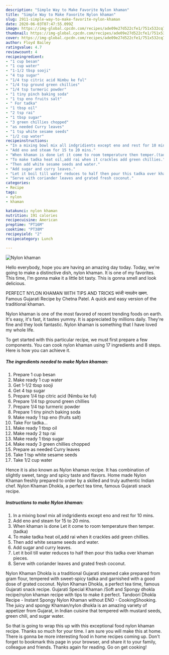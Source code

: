 ```yaml
---
description: "Simple Way to Make Favorite Nylon khaman"
title: "Simple Way to Make Favorite Nylon khaman"
slug: 2911-simple-way-to-make-favorite-nylon-khaman
date: 2020-06-03T07:47:55.099Z
image: https://img-global.cpcdn.com/recipes/ade09e27d522cfe1/751x532cq70/nylon-khaman-recipe-main-photo.jpg
thumbnail: https://img-global.cpcdn.com/recipes/ade09e27d522cfe1/751x532cq70/nylon-khaman-recipe-main-photo.jpg
cover: https://img-global.cpcdn.com/recipes/ade09e27d522cfe1/751x532cq70/nylon-khaman-recipe-main-photo.jpg
author: Floyd Bailey
ratingvalue: 4.7
reviewcount: 4
recipeingredient:
- "1 cup besan"
- "1 cup water"
- "1-1/2 tbsp sooji"
- "4 tsp sugar"
- "1/4 tsp citric acid Nimbu ke ful"
- "1/4 tsp ground green chillies"
- "1/4 tsp turmeric powder"
- "1 tiny pinch baking soda"
- "1 tsp eno fruits salt"
- " For tadka"
- "1 tbsp oil"
- "2 tsp rai"
- "1 tbsp sugar"
- "3 green chillies chopped"
- "as needed Curry leaves"
- "1 tsp white sesame seeds"
- "1/2 cup water"
recipeinstructions:
- "In a mixing bowl mix all indgridients except eno and rest for 10 mins."
- "Add eno and steam for 15 to 20 mins."
- "When khaman is done Let it come to room temperature then temper.(tadka)"
- "To make tadka heat oil,add rai when it crackles add green chillies."
- "Then add white sesame seeds and water."
- "Add sugar and curry leaves."
- "Let it boil till water reduces to half then pour this tadka over khaman pieces."
- "Serve with coriander leaves and grated fresh coconut."
categories:
- Recipe
tags:
- nylon
- khaman

katakunci: nylon khaman 
nutrition: 191 calories
recipecuisine: American
preptime: "PT16M"
cooktime: "PT38M"
recipeyield: "2"
recipecategory: Lunch

---
```



![Nylon khaman](https://img-global.cpcdn.com/recipes/ade09e27d522cfe1/751x532cq70/nylon-khaman-recipe-main-photo.jpg)

Hello everybody, hope you are having an amazing day today. Today, we're going to make a distinctive dish, nylon khaman. It is one of my favorites. This time, I'm gonna make it a little bit tasty. This is gonna smell and look delicious.

PERFECT NYLON KHAMAN WITH TIPS AND TRICKS स्पंजी नायलोन खमण. Famous Gujarati Recipe by Chetna Patel. A quick and easy version of the traditional khaman.

Nylon khaman is one of the most favored of recent trending foods on earth. It's easy, it's fast, it tastes yummy. It is appreciated by millions daily. They're fine and they look fantastic. Nylon khaman is something that I have loved my whole life.


To get started with this particular recipe, we must first prepare a few components. You can cook nylon khaman using 17 ingredients and 8 steps. Here is how you can achieve it.

<!--inarticleads1-->

##### The ingredients needed to make Nylon khaman:

1. Prepare 1 cup besan
1. Make ready 1 cup water
1. Get 1-1/2 tbsp sooji
1. Get 4 tsp sugar
1. Prepare 1/4 tsp citric acid (Nimbu ke ful)
1. Prepare 1/4 tsp ground green chillies
1. Prepare 1/4 tsp turmeric powder
1. Prepare 1 tiny pinch baking soda
1. Make ready 1 tsp eno (fruits salt)
1. Take  For tadka...
1. Make ready 1 tbsp oil
1. Make ready 2 tsp rai
1. Make ready 1 tbsp sugar
1. Make ready 3 green chillies chopped
1. Prepare as needed Curry leaves
1. Take 1 tsp white sesame seeds
1. Take 1/2 cup water


Hence it is also known as Nylon khaman recipe. It has combination of slightly sweet, tangy and spicy taste and flavors. Home made Nylon Khaman freshly prepared to order by a skilled and truly authentic Indian chef. Nylon Khaman Dhokla, a perfect tea time, famous Gujarati snack recipe. 

<!--inarticleads2-->

##### Instructions to make Nylon khaman:

1. In a mixing bowl mix all indgridients except eno and rest for 10 mins.
1. Add eno and steam for 15 to 20 mins.
1. When khaman is done Let it come to room temperature then temper.(tadka)
1. To make tadka heat oil,add rai when it crackles add green chillies.
1. Then add white sesame seeds and water.
1. Add sugar and curry leaves.
1. Let it boil till water reduces to half then pour this tadka over khaman pieces.
1. Serve with coriander leaves and grated fresh coconut.


Nylon Khaman Dhokla is a traditional Gujarati steamed cake prepared from gram flour, tempered with sweet-spicy tadka and garnished with a good dose of grated coconut. Nylon Khaman Dhokla, a perfect tea time, famous Gujarati snack recipe. Gujarati Special Khaman /Soft and Spongy dhokla recipe/nylon khaman recipe with tips to make it perfect. Tandoori Dhokla Recipe - Instant Spongy Nylon Khaman without ENO - CookingShooking. The juicy and spongy Khaman/nylon dhokla is an amazing variety of appetizer from Gujarat, in Indian cuisine that tempered with mustard seeds, green chili, and sugar water. 

So that is going to wrap this up with this exceptional food nylon khaman recipe. Thanks so much for your time. I am sure you will make this at home. There is gonna be more interesting food in home recipes coming up. Don't forget to bookmark this page in your browser, and share it to your family, colleague and friends. Thanks again for reading. Go on get cooking!
